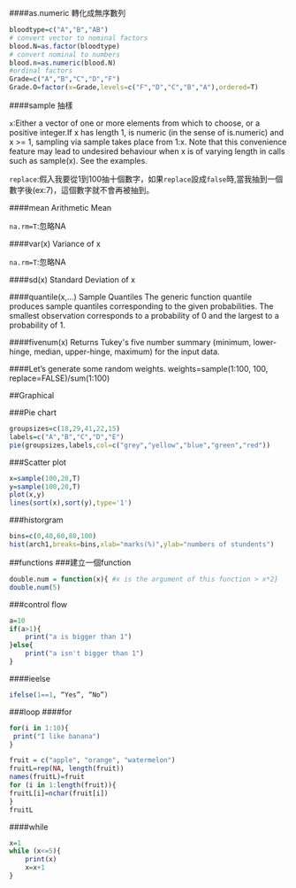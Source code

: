 ####as.numeric
轉化成無序數列

```r
bloodtype=c("A","B","AB")
# convert vector to nominal factors
blood.N=as.factor(bloodtype)
# convert nominal to numbers
blood.n=as.numeric(blood.N)
#ordinal factors
Grade=c("A","B","C","D","F")
Grade.O=factor(x=Grade,levels=c("F","D","C","B","A"),ordered=T)
```

####sample
抽樣

`x`:Either a vector of one or more elements from which to choose, or a positive integer.If x has length 1, is numeric (in the sense of is.numeric) and x >= 1, sampling via sample takes place from 1:x. Note that this convenience feature may lead to undesired behaviour when x is of varying length in calls such as sample(x). See the examples.

`replace`:假入我要從1到100抽十個數字，如果`replace`設成`false`時,當我抽到一個數字後(ex:7)，這個數字就不會再被抽到。

####mean
Arithmetic Mean

`na.rm=T`:忽略NA

####var(x)
Variance of x

`na.rm=T`:忽略NA



####sd(x)
Standard Deviation of x

####quantile(x,...)
Sample Quantiles
The generic function quantile produces sample quantiles corresponding to the given probabilities. The smallest observation corresponds to a probability of 0 and the largest to a probability of 1.

####fivenum(x)
Returns Tukey's five number summary (minimum, lower-hinge, median, upper-hinge, maximum) for the input data.


####Let’s generate some random weights.
weights=sample(1:100, 100, replace=FALSE)/sum(1:100)

##Graphical

###Pie chart
```r
groupsizes=c(18,29,41,22,15)
labels=c("A","B","C","D","E")
pie(groupsizes,labels,col=c("grey","yellow","blue","green","red"))
```

###Scatter plot
```r
x=sample(100,20,T)
y=sample(100,20,T)
plot(x,y)
lines(sort(x),sort(y),type='1')
```

###historgram
```r
bins=c(0,40,60,80,100)
hist(arch1,breaks=bins,xlab="marks(%)",ylab="numbers of stundents")	
```
##functions
###建立一個function
```r
double.num = function(x){ #x is the argument of this function > x*2}
double.num(5)
```
###control flow
```r
a=10
if(a>1){
	print("a is bigger than 1")
}else{
	print("a isn't bigger than 1")
}
```

####ieelse
```r
ifelse(1==1, “Yes”, “No”)
```

###loop
####for

``` r	
for(i in 1:10){
 print("I like banana")
}

fruit = c("apple", "orange", "watermelon")
fruitL=rep(NA, length(fruit))
names(fruitL)=fruit
for (i in 1:length(fruit)){
fruitL[i]=nchar(fruit[i])
}
fruitL
```

####while
```r
x=1
while (x<=5){
	print(x)
	x=x+1
}
```
